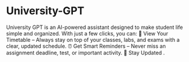 # University-GPT
University GPT is an AI-powered assistant designed to make student life simple and organized. With just a few clicks, you can:  📅 View Your Timetable – Always stay on top of your classes, labs, and exams with a clear, updated schedule.  ⏰ Get Smart Reminders – Never miss an assignment deadline, test, or important activity.  🎉 Stay Updated .
